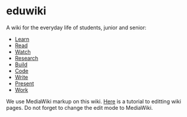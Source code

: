 eduwiki
=======

A wiki for the everyday life of students, junior and senior:

* [Learn](https://github.com/wikihub/eduwiki/wiki/Learn)
* [Read](https://github.com/wikihub/eduwiki/wiki/Read)
* [Watch](https://github.com/wikihub/eduwiki/wiki/Watch)
* [Research](https://github.com/wikihub/eduwiki/wiki/Research)
* [Build](https://github.com/wikihub/eduwiki/wiki/Build)
* [Code](https://github.com/wikihub/eduwiki/wiki/Code)
* [Write](https://github.com/wikihub/eduwiki/wiki/Write)
* [Present](https://github.com/wikihub/eduwiki/wiki/Present)
* [Work](https://github.com/wikihub/eduwiki/wiki/Work)

We use MediaWiki markup on this wiki. [Here](http://en.wikipedia.org/wiki/Wikipedia:Tutorial) is a tutorial 
to editting wiki pages. Do not forget to change the edit mode to MediaWiki.

